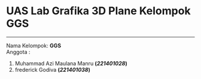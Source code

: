 # UAS Lab Grafika 3D Plane Kelompok GGS
---
Nama Kelompok: <strong>GGS</strong> <br>
Anggota :
  <ol>
    <li>Muhammad Azi Maulana Manru <strong>(<em>221401028</em>)</strong></li>
    <li>frederick Godiva <strong>(<em>221401038</em>)</strong></li>
  </ol>
